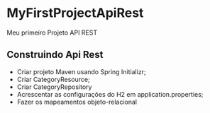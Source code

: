 # MyFirstProjectApiRest
Meu primeiro Projeto API REST

<h2>Construindo Api Rest</h2>

- Criar projeto Maven usando Spring Initializr;
- Criar CategoryResource;
- Criar CategoryRepository
- Acrescentar as configurações do H2 em application.properties;
- Fazer os mapeamentos objeto-relacional
